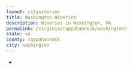 ```yaml
---
layout: citywineries
title: Washington Wineries
description: Wineries in Washington, VA
permalink: /virginia/rappahannock/washington/
state: va
county: rappahannock
city: washington
---
```

-
